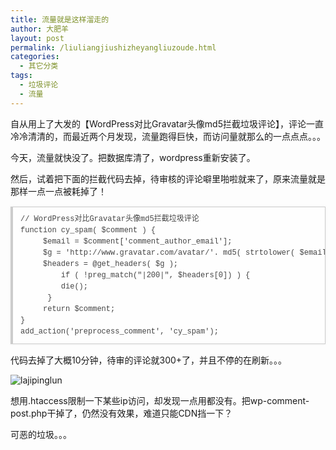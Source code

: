 ```yaml
---
title: 流量就是这样溜走的
author: 大肥羊
layout: post
permalink: /liuliangjiushizheyangliuzoude.html
categories:
  - 其它分类
tags:
  - 垃圾评论
  - 流量
---
```

自从用上了大发的【WordPress对比Gravatar头像md5拦截垃圾评论】，评论一直冷冷清清的，而最近两个月发现，流量跑得巨快，而访问量就那么的一点点点。。。



今天，流量就快没了。把数据库清了，wordpress重新安装了。

然后，试着把下面的拦截代码去掉，待审核的评论噼里啪啦就来了，原来流量就是那样一点一点被耗掉了！

<pre style="margin:15px 0;font:100 12px/18px monaco, andale mono, courier new;padding:10px 12px;border:#ccc 1px solid;border-left-width:4px;background-color:#fefefe;box-shadow:0 0 4px #eee;word-break:break-all;word-wrap:break-word;color:#444">// WordPress对比Gravatar头像md5拦截垃圾评论  <br />function cy_spam( $comment ) {    <br />     $email = $comment['comment_author_email'];    <br />     $g = 'http://www.gravatar.com/avatar/'. md5( strtolower( $email ) ). '?d=404';    <br />     $headers = @get_headers( $g );    <br />         if ( !preg_match("|200|", $headers[0]) ) {    <br />         die();    <br />      }        <br />     return $comment;    <br />}    <br />add_action('preprocess_comment', 'cy_spam');  </pre>

代码去掉了大概10分钟，待审的评论就300+了，并且不停的在刷新。。。

![lajipinglun][1]

想用.htaccess限制一下某些ip访问，却发现一点用都没有。把wp-comment-post.php干掉了，仍然没有效果，难道只能CDN挡一下？

可恶的垃圾。。。

 [1]: https://cyhour.com/wp-content/uploads/2013/11/lajipinglun.jpg